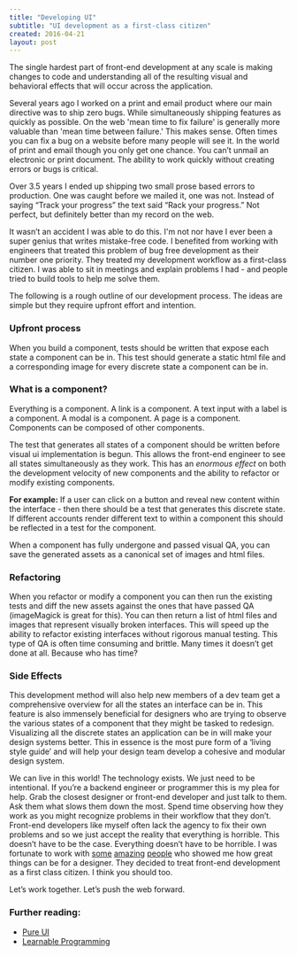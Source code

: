 ```yaml
---
title: "Developing UI"
subtitle: "UI development as a first-class citizen"
created: 2016-04-21
layout: post
---
```


The single hardest part of front-end development at any scale is making changes
to code and understanding all of the resulting visual and behavioral effects
that will occur across the application.

Several years ago I worked on a print and email product where our main
directive was to ship zero bugs. While simultaneously shipping features as
quickly as possible. On the web 'mean time to fix failure' is generally more
valuable than 'mean time between failure.' This makes sense. Often times you
can fix a bug on a website before many people will see it. In the world of
print and email though you only get one chance. You can’t unmail an electronic
or print document. The ability to work quickly without creating errors or bugs
is critical.


Over 3.5 years I ended up shipping two small prose based errors to production.
One was caught before we mailed it, one was not. Instead of saying “Track your
progress” the text said “Rack your progress.” Not perfect, but definitely
better than my record on the web.

It wasn’t an accident I was able to do this. I'm not nor have I ever been a super genius that writes mistake-free code. I benefited from working with engineers that treated this problem of bug free development as their number one priority. They treated my development workflow as a first-class citizen. I was able to sit in meetings and explain problems I had - and people tried to build tools to help me solve them.

The following is a rough outline of our development process. The ideas are simple but they require upfront effort and intention.

### Upfront process

When you build a component, tests should be written that expose each state a component can be in. This test should generate a static html file and a corresponding image for every discrete state a component can be in.

### What is a component?

Everything is a component. A link is a component. A text input with a label is
a component. A modal is a component. A page is a component. Components can be
composed of other components.

The test that generates all states of a component should be written before
visual ui implementation is begun. This allows the front-end engineer to see
all states simultaneously as they work. This has an *enormous effect* on
both the development velocity of new components and the ability to refactor or
modify existing components.

**For example:** If a user can click on a button and reveal
new content within the interface - then there should be a test that generates this discrete state. 
If different accounts render different text to within a component this should be reflected in a test for the component.

When a component has fully undergone and passed visual QA, you can save the
generated assets as a canonical set of images and html files.

### Refactoring

When you refactor or modify a component you can then run the existing tests and diff the new assets against the ones that have passed QA (imageMagick is great for this). You can then return a list of html files and images that represent visually broken interfaces. This will speed up the ability to refactor existing interfaces without rigorous manual testing. This type of QA is often time consuming and brittle. Many times it doesn’t get done at all. Because who has time?

### Side Effects

This development method will also help new members of a dev team get a
comprehensive overview for all the states an interface can be in. This feature
is also immensely beneficial for designers who are trying to observe the
various states of a component that they might be tasked to redesign.
Visualizing all the discrete states an application can be in will make your
design systems better. This in essence is the most pure form of a ‘living style
guide’ and will help your design team develop a cohesive and modular design
system.

We can live in this world! The technology exists. We just need to be intentional. If you’re a backend engineer or programmer this is my plea for help. Grab the closest designer or front-end developer and just talk to them. Ask them what slows them down the most. Spend time observing how they work as you might recognize problems in their workflow that they don’t. Front-end developers like myself often lack the agency to fix their own problems and so we just accept the reality that everything is horrible. This doesn’t have to be the case. Everything doesn’t have to be horrible. I was fortunate to work with 
  <a class="underline black dim" title="Dave Copeland on Twitter" href="http://twitter.com/davetron5000">some</a> <a class="black dim" title="Geoff The on Twitter" href="https://twitter.com/geoff2k">amazing</a> <a class="black dim" title="Jeff Kolesky on Twitter" href="http://twitter.com/jeffkole">people</a> who showed me how great things can be for a designer. They decided to treat front-end development as a first class citizen. I think you should too.

Let’s work together. Let’s push the web forward.

### Further reading:

- [Pure UI](http://rauchg.com/2015/pure-ui/)
- [Learnable Programming](http://worrydream.com/LearnableProgramming/)
